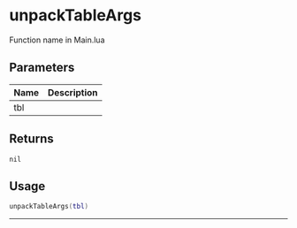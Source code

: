 # unpackTableArgs

Function name in Main.lua

## Parameters

| Name | Description |
| ---- | ----------- |
| tbl  |             |

## Returns

`nil`

## Usage

```lua
unpackTableArgs(tbl)
```

---
